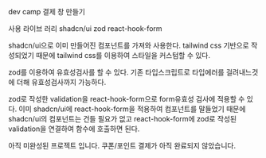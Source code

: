 dev camp 결제 창 만들기

사용 라이브 러리 shadcn/ui zod react-hook-form

shadcn/ui으로 이미 만들어진 컴포넌트를 가져와 사용한다. tailwind css 기반으로 작성되었기 때문에 tailwind css를 이용하여 스타일을 커스텀할 수 있다.

zod를 이용하여 유효성검사를 할 수 있다. 기존 타입스크립트로 타입에러를 걸려내느것에 더해 유효성검사까지 가능하다.

zod로 작성한 validation을 react-hook-form으로 form유효성 검사에 적용할 수 있다. 이미 shadcn/ui에 react-hook-form을 적용하여 컴포넌트를 말들었기 때문에 shadcn/ui의 컴포넌트는 건들 필요가 없고 react-hook-form에 zod로 작성된 validation을 연결하여 함수에 호출하면 된다.

아직 미완성된 프로젝트 입니다. 쿠폰/포인트 결제가 아직 완료되지 않았습니다. 
